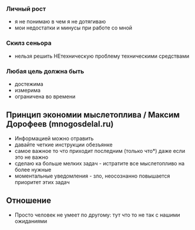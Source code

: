 ### Личный рост
- я не понимаю в чем я не дотягиваю
- мои недостатки и минусы при работе со мной

### Скилз сеньора
- нельзя решить НЕтехническую проблему техническими средствами
  
### Любая цель должна быть
- достежима
- измерима
- ограничена во времени

## Принцип экономии мыслетоплива / Максим Дорофеев (mnogosdelal.ru)
- Информацией можно отравить
- давайте четкие инструкции обезъянке
- самое важное то что приходит последним (только что*) даже если это не важно
- сделаю ка больше мелких задач - истратите все мыслетопливо на более нужные
- моментальные уведомления - зло, неосознанно повышается приоритет этих задач

## Отношение
- Просто человек не умеет по другому: тут что то не так с нашими ожиданиями
